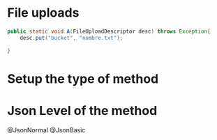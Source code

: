 # File uploads

```java
public static void A(FileUploadDescriptor desc) throws Exception{
	desc.put("bucket", "nombre.txt");
	
}
```

# Setup the type of method

# Json Level of the method
@JsonNormal
@JsonBasic
